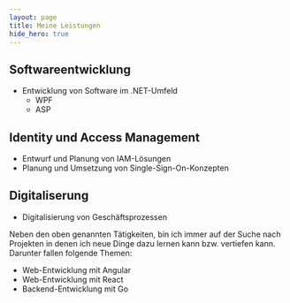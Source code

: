 ```yaml
---
layout: page
title: Meine Leistungen
hide_hero: true
---
```



## Softwareentwicklung
- Entwicklung von Software im .NET-Umfeld
    - WPF
    - ASP


## Identity und Access Management
- Entwurf und Planung von IAM-Lösungen
- Planung und Umsetzung von Single-Sign-On-Konzepten

## Digitaliserung
- Digitalisierung von Geschäftsprozessen



Neben den oben genannten Tätigkeiten, bin ich immer auf der Suche nach Projekten in denen ich neue Dinge dazu lernen kann bzw. vertiefen kann. Darunter fallen folgende Themen: 

- Web-Entwicklung mit Angular
- Web-Entwicklung mit React
- Backend-Entwicklung mit Go











